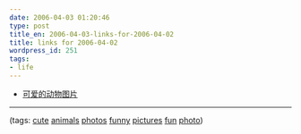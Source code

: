 ```yaml
---
date: 2006-04-03 01:20:46
type: post
title_en: 2006-04-03-links-for-2006-04-02
title: links for 2006-04-02
wordpress_id: 251
tags:
- life
---
```


* [可爱的动物图片](http://www.cuteoverload.com/)
---

(tags: [cute](http://del.icio.us/nickcheng/cute) [animals](http://del.icio.us/nickcheng/animals) [photos](http://del.icio.us/nickcheng/photos) [funny](http://del.icio.us/nickcheng/funny) [pictures](http://del.icio.us/nickcheng/pictures) [fun](http://del.icio.us/nickcheng/fun) [photo](http://del.icio.us/nickcheng/photo))


	



